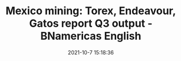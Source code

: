 ---
"title": "Mexico mining: Torex, Endeavour, Gatos report Q3 output - BNamericas English"
"date": "2021-10-7 15:18:36"
"feed_name": "GOOGLENEWSMINING"
"feed_website": "https://news.google.com/search?q=mining%2Bincident&hl=en-US&gl=US&ceid=US:en"
"feed_rss": "https://news.google.com/rss/search?q=mining%2Bincident&hl=en-US&gl=US&ceid=US:en"
"link": "https://www.bnamericas.com/en/news/mexico-mining-torex-endeavour-gatos-report-q3-output"
"source": "{'href': 'https://www.bnamericas.com', 'title': 'BNamericas English'}"
"file": "_posts/2021-1-1-7da412fc04bbba42ee788ff88b66ebe0db93ddb0.md"
"accident": "0"
"drilling": "0"
"dead": "0"
"injured": "0"
"arrested": "0"
"place": "unknown place"
"where": "unknown site"
"causes": "unknown"
"place_uri": "unknown place"
---